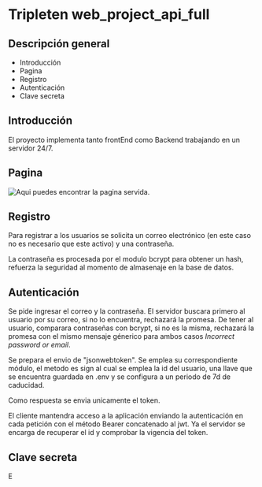 # Tripleten web_project_api_full

## Descripción general

* Introducción
* Pagina
* Registro
* Autenticación
* Clave secreta

## Introducción

El proyecto implementa tanto frontEnd como Backend trabajando en un servidor 24/7.

## Pagina

![Aqui](https://www.balam.maya.se/signin) puedes encontrar la pagina servida.

## Registro

Para registrar a los usuarios se solicita un correo electrónico (en este caso no es necesario que este activo) y una contraseña. 

La contraseña es procesada por el modulo bcrypt para obtener un hash, refuerza la seguridad al momento de almasenaje en la base de datos.

## Autenticación

Se pide ingresar el correo y la contraseña. El servidor buscara primero al usuario por su correo, si no lo encuentra, rechazará la promesa. De tener al usuario, comparara contraseñas con bcrypt, si no es la misma, rechazará la promesa con el mismo mensaje génerico para ambos casos *Incorrect password or email*. 

Se prepara el envio de "jsonwebtoken". Se emplea su correspondiente módulo, el metodo es sign al cual se emplea la id del usuario, una llave que se encuentra guardada en .env y se configura a un periodo de 7d de caducidad.

Como respuesta se envia unicamente el token.

El cliente mantendra acceso a la aplicación enviando la autenticación en cada petición con el método Bearer concatenado al jwt. Ya el servidor se encarga de recuperar el id y comprobar la vigencia del token.

## Clave secreta

E
